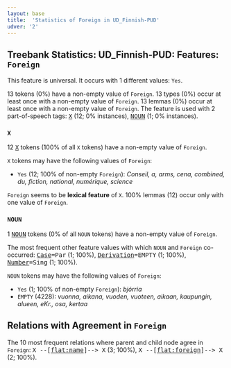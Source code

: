 ```yaml
---
layout: base
title:  'Statistics of Foreign in UD_Finnish-PUD'
udver: '2'
---
```


## Treebank Statistics: UD_Finnish-PUD: Features: `Foreign`

This feature is universal.
It occurs with 1 different values: `Yes`.

13 tokens (0%) have a non-empty value of `Foreign`.
13 types (0%) occur at least once with a non-empty value of `Foreign`.
13 lemmas (0%) occur at least once with a non-empty value of `Foreign`.
The feature is used with 2 part-of-speech tags: <tt><a href="fi_pud-pos-X.html">X</a></tt> (12; 0% instances), <tt><a href="fi_pud-pos-NOUN.html">NOUN</a></tt> (1; 0% instances).

### `X`

12 <tt><a href="fi_pud-pos-X.html">X</a></tt> tokens (100% of all `X` tokens) have a non-empty value of `Foreign`.

`X` tokens may have the following values of `Foreign`:

* `Yes` (12; 100% of non-empty `Foreign`): <em>Conseil, a, arms, cena, combined, du, fiction, national, numérique, science</em>

`Foreign` seems to be **lexical feature** of `X`. 100% lemmas (12) occur only with one value of `Foreign`.

### `NOUN`

1 <tt><a href="fi_pud-pos-NOUN.html">NOUN</a></tt> tokens (0% of all `NOUN` tokens) have a non-empty value of `Foreign`.

The most frequent other feature values with which `NOUN` and `Foreign` co-occurred: <tt><a href="fi_pud-feat-Case.html">Case</a></tt><tt>=Par</tt> (1; 100%), <tt><a href="fi_pud-feat-Derivation.html">Derivation</a></tt><tt>=EMPTY</tt> (1; 100%), <tt><a href="fi_pud-feat-Number.html">Number</a></tt><tt>=Sing</tt> (1; 100%).

`NOUN` tokens may have the following values of `Foreign`:

* `Yes` (1; 100% of non-empty `Foreign`): <em>bjórria</em>
* `EMPTY` (4228): <em>vuonna, aikana, vuoden, vuoteen, aikaan, kaupungin, alueen, eKr., osa, kertaa</em>

## Relations with Agreement in `Foreign`

The 10 most frequent relations where parent and child node agree in `Foreign`:
<tt>X --[<tt><a href="fi_pud-dep-flat-name.html">flat:name</a></tt>]--> X</tt> (3; 100%),
<tt>X --[<tt><a href="fi_pud-dep-flat-foreign.html">flat:foreign</a></tt>]--> X</tt> (2; 100%).

